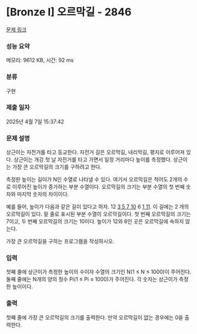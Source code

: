 # [Bronze I] 오르막길 - 2846 

[문제 링크](https://www.acmicpc.net/problem/2846) 

### 성능 요약

메모리: 9612 KB, 시간: 92 ms

### 분류

구현

### 제출 일자

2025년 4월 7일 15:37:42

### 문제 설명

<p>상근이는 자전거를 타고 등교한다. 자전거 길은 오르막길, 내리막길, 평지로 이루어져 있다. 상근이는 개강 첫 날 자전거를 타고 가면서 일정 거리마다 높이를 측정했다. 상근이는 가장 큰 오르막길의 크기를 구하려고 한다.</p>

<p>측정한 높이는 길이가 N인 수열로 나타낼 수 있다. 여기서 오르막길은 적어도 2개의 수로 이루어진 높이가 증가하는 부분 수열이다. 오르막길의 크기는 부분 수열의 첫 번째 숫자와 마지막 숫자의 차이이다.</p>

<p>예를 들어, 높이가 다음과 같은 길이 있다고 하자. 12 <u>3 5 7 10</u> 6 <u>1 11</u>. 이 길에는 2 개의 오르막길이 있다. 밑 줄로 표시된 부분 수열이 오르막길이다. 첫 번째 오르막길의 크기는 7이고, 두 번째 오르막길의 크기는 10이다. 높이가 12와 6인 곳은 오르막길에 속하지 않는다.</p>

<p>가장 큰 오르막길을 구하는 프로그램을 작성하시오.</p>

### 입력 

 <p>첫째 줄에 상근이가 측정한 높이의 수이자 수열의 크기인 N(1 ≤ N ≤ 1000)이 주어진다. 둘째 줄에는 N개의 양의 정수 Pi(1 ≤ Pi ≤ 1000)가 주어진다. 각 숫자는 상근이가 측정한 높이이다.</p>

### 출력 

 <p>첫째 줄에 가장 큰 오르막길의 크기를 출력한다. 만약 오르막길이 없는 경우에는 0을 출력한다.</p>

